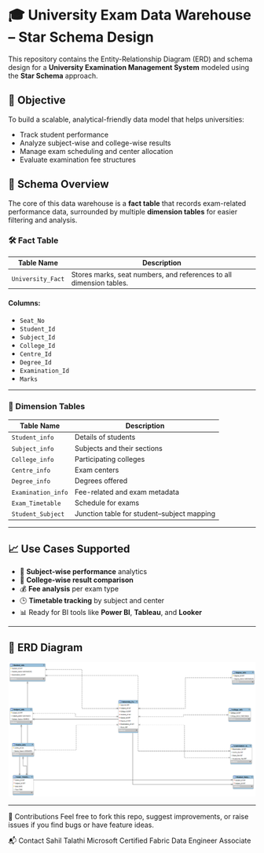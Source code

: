 # 🎓 University Exam Data Warehouse – Star Schema Design

This repository contains the Entity-Relationship Diagram (ERD) and schema design for a **University Examination Management System** modeled using the **Star Schema** approach.

## 📌 Objective

To build a scalable, analytical-friendly data model that helps universities:
- Track student performance
- Analyze subject-wise and college-wise results
- Manage exam scheduling and center allocation
- Evaluate examination fee structures

## 🧩 Schema Overview

The core of this data warehouse is a **fact table** that records exam-related performance data, surrounded by multiple **dimension tables** for easier filtering and analysis.

### 🛠️ Fact Table

| Table Name        | Description                             |
|-------------------|-----------------------------------------|
| `University_Fact` | Stores marks, seat numbers, and references to all dimension tables. |

#### Columns:
- `Seat_No`
- `Student_Id`
- `Subject_Id`
- `College_Id`
- `Centre_Id`
- `Degree_Id`
- `Examination_Id`
- `Marks`

---

### 🧱 Dimension Tables

| Table Name           | Description                              |
|----------------------|------------------------------------------|
| `Student_info`       | Details of students                     |
| `Subject_info`       | Subjects and their sections             |
| `College_info`       | Participating colleges                  |
| `Centre_info`        | Exam centers                            |
| `Degree_info`        | Degrees offered                         |
| `Examination_info`   | Fee-related and exam metadata           |
| `Exam_Timetable`     | Schedule for exams                      |
| `Student_Subject`    | Junction table for student–subject mapping |

---

## 📈 Use Cases Supported

- 🎯 **Subject-wise performance** analytics
- 🏫 **College-wise result comparison**
- 💰 **Fee analysis** per exam type
- 🕒 **Timetable tracking** by subject and center
- 📊 Ready for BI tools like **Power BI**, **Tableau**, and **Looker**

---

## 📌 ERD Diagram

![University Schema](University_Management_System_Schema.png)

---


🤝 Contributions
Feel free to fork this repo, suggest improvements, or raise issues if you find bugs or have feature ideas.

📬 Contact
Sahil Talathi
Microsoft Certified Fabric Data Engineer Associate
